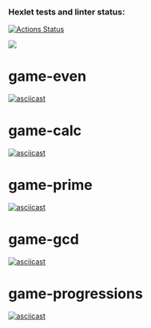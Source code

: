 ### Hexlet tests and linter status:
[![Actions Status](https://github.com/Successful1991/frontend-project-lvl1/workflows/hexlet-check/badge.svg)](https://github.com/Successful1991/frontend-project-lvl1/actions)

<a href="https://codeclimate.com/github/Successful1991/frontend-project-lvl1/maintainability"><img src="https://api.codeclimate.com/v1/badges/bc5027cd52bb2965c6d0/maintainability" /></a>

# game-even
[![asciicast](https://asciinema.org/a/S6XWMoqs8Xz2jw3HAN9gEsPNc.svg)](https://asciinema.org/a/S6XWMoqs8Xz2jw3HAN9gEsPNc)

# game-calc
[![asciicast](https://asciinema.org/a/pP3Xx6MlioileP758TS3SsLvG.svg)](https://asciinema.org/a/pP3Xx6MlioileP758TS3SsLvG)

# game-prime
[![asciicast](https://asciinema.org/a/Lv6zzRH8aAuzhBjEnUWJzPCrh.svg)](https://asciinema.org/a/Lv6zzRH8aAuzhBjEnUWJzPCrh)

# game-gcd
[![asciicast](https://asciinema.org/a/WPURY70INFxiTpVaJe2rodjQg.svg)](https://asciinema.org/a/WPURY70INFxiTpVaJe2rodjQg)

# game-progressions
[![asciicast](https://asciinema.org/a/TI91KXaI08hqdNjx8kyBnLIP3.svg)](https://asciinema.org/a/TI91KXaI08hqdNjx8kyBnLIP3)